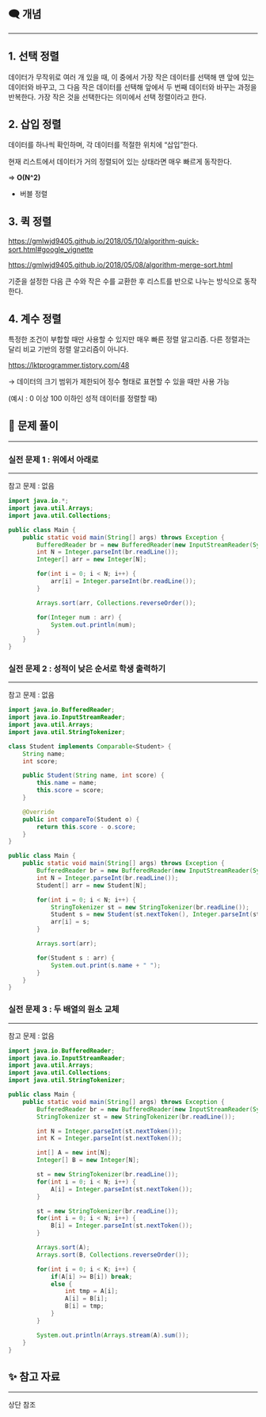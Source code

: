 ## 🗨️ 개념

---

## 1. 선택 정렬

데이터가 무작위로 여러 개 있을 때, 이 중에서 가장 작은 데이터를 선택해 맨 앞에 있는 데이터와 바꾸고, 그 다음 작은 데이터를 선택해 앞에서 두 번째 데이터와 바꾸는 과정을 반복한다. 가장 작은 것을 선택한다는 의미에서 선택 정렬이라고 한다.

## 2. 삽입 정렬

데이터를 하나씩 확인하며, 각 데이터를 적절한 위치에 “삽입”한다. 

현재 리스트에서 데이터가 거의 정렬되어 있는 상태라면 매우 빠르게 동작한다.

⇒ **O(N^2)**

- 버블 정렬

## 3. 퀵 정렬

https://gmlwjd9405.github.io/2018/05/10/algorithm-quick-sort.html#google_vignette

https://gmlwjd9405.github.io/2018/05/08/algorithm-merge-sort.html

기준을 설정한 다음 큰 수와 작은 수를 교환한 후 리스트를 반으로 나누는 방식으로 동작한다.

## 4. 계수 정렬

특정한 조건이 부합할 때만 사용할 수 있지만 매우 빠른 정렬 알고리즘. 다른 정렬과는 달리 비교 기반의 정렬 알고리즘이 아니다.

https://lktprogrammer.tistory.com/48

→ 데이터의 크기 범위가 제한되어 정수 형태로 표현할 수 있을 때만 사용 가능

(예시 : 0 이상 100 이하인 성적 데이터를 정렬할 때)

## 📌 문제 풀이

---

### 실전 문제  1 : 위에서 아래로

---

참고 문제 : 없음

```java
import java.io.*;
import java.util.Arrays;
import java.util.Collections;

public class Main {
    public static void main(String[] args) throws Exception {
        BufferedReader br = new BufferedReader(new InputStreamReader(System.in));
        int N = Integer.parseInt(br.readLine());
        Integer[] arr = new Integer[N];

        for(int i = 0; i < N; i++) {
            arr[i] = Integer.parseInt(br.readLine());
        }

        Arrays.sort(arr, Collections.reverseOrder());

        for(Integer num : arr) {
            System.out.println(num);
        }
    }
}
```

### 실전 문제 2 : 성적이 낮은 순서로 학생 출력하기

---

참고 문제 : 없음

```java
import java.io.BufferedReader;
import java.io.InputStreamReader;
import java.util.Arrays;
import java.util.StringTokenizer;

class Student implements Comparable<Student> {
    String name;
    int score;

    public Student(String name, int score) {
        this.name = name;
        this.score = score;
    }

    @Override
    public int compareTo(Student o) {
        return this.score - o.score;
    }
}

public class Main {
    public static void main(String[] args) throws Exception {
        BufferedReader br = new BufferedReader(new InputStreamReader(System.in));
        int N = Integer.parseInt(br.readLine());
        Student[] arr = new Student[N];

        for(int i = 0; i < N; i++) {
            StringTokenizer st = new StringTokenizer(br.readLine());
            Student s = new Student(st.nextToken(), Integer.parseInt(st.nextToken()));
            arr[i] = s;
        }

        Arrays.sort(arr);

        for(Student s : arr) {
            System.out.print(s.name + " ");
        }
    }
}
```

### 실전 문제 3 : 두 배열의 원소 교체

---

참고 문제 : 없음

```java
import java.io.BufferedReader;
import java.io.InputStreamReader;
import java.util.Arrays;
import java.util.Collections;
import java.util.StringTokenizer;

public class Main {
    public static void main(String[] args) throws Exception {
        BufferedReader br = new BufferedReader(new InputStreamReader(System.in));
        StringTokenizer st = new StringTokenizer(br.readLine());

        int N = Integer.parseInt(st.nextToken());
        int K = Integer.parseInt(st.nextToken());

        int[] A = new int[N];
        Integer[] B = new Integer[N];

        st = new StringTokenizer(br.readLine());
        for(int i = 0; i < N; i++) {
            A[i] = Integer.parseInt(st.nextToken());
        }

        st = new StringTokenizer(br.readLine());
        for(int i = 0; i < N; i++) {
            B[i] = Integer.parseInt(st.nextToken());
        }

        Arrays.sort(A);
        Arrays.sort(B, Collections.reverseOrder());

        for(int i = 0; i < K; i++) {
            if(A[i] >= B[i]) break;
            else {
                int tmp = A[i];
                A[i] = B[i];
                B[i] = tmp;
            }
        }

        System.out.println(Arrays.stream(A).sum());
    }
}
```

## ✨ 참고 자료

---

상단 참조